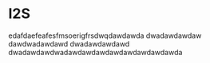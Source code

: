 # I2S

edafdaefeafesfmsoerigfrsdwqdawdawda
dwadawdawdaw
dawdwadawdawd
dwadawdawdawd
dwadawdawdwadawdawdawdawdawdawdawdawda